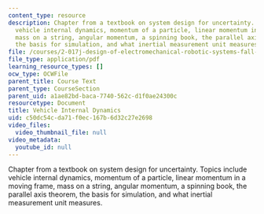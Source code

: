 ```yaml
---
content_type: resource
description: Chapter from a textbook on system design for uncertainty. Topics include
  vehicle internal dynamics, momentum of a particle, linear momentum in a moving frame,
  mass on a string, angular momentum, a spinning book, the parallel axis theorem,
  the basis for simulation, and what inertial measurement unit measures.
file: /courses/2-017j-design-of-electromechanical-robotic-systems-fall-2009/c50dc54cda71f0ec167b6d32c27e2698_MIT2_017JF09_ch10.pdf
file_type: application/pdf
learning_resource_types: []
ocw_type: OCWFile
parent_title: Course Text
parent_type: CourseSection
parent_uid: a1ae82bd-baca-7740-562c-d1f0ae24300c
resourcetype: Document
title: Vehicle Internal Dynamics
uid: c50dc54c-da71-f0ec-167b-6d32c27e2698
video_files:
  video_thumbnail_file: null
video_metadata:
  youtube_id: null
---
```

Chapter from a textbook on system design for uncertainty. Topics include vehicle internal dynamics, momentum of a particle, linear momentum in a moving frame, mass on a string, angular momentum, a spinning book, the parallel axis theorem, the basis for simulation, and what inertial measurement unit measures.

